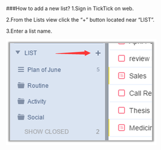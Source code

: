 ###How to add a new list?
1.Sign in TickTick on web.

2.From the Lists view click the “+” button located near “LIST”.

3.Enter a list name.


![](../images/webaddlist.png)